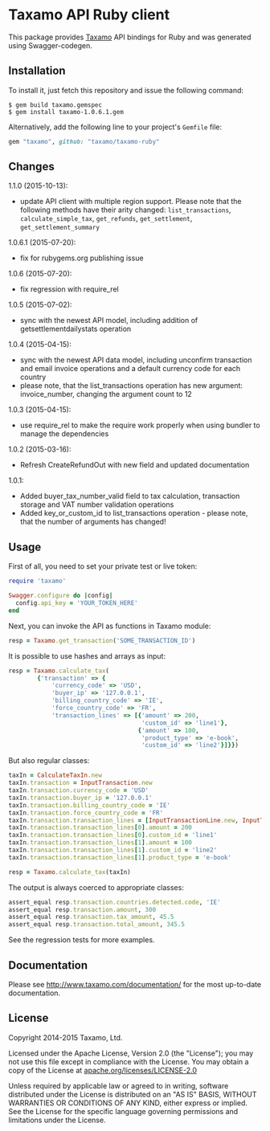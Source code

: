 # Taxamo API Ruby client

This package provides [Taxamo](http://www.taxamo.com) API bindings for Ruby and was generated using Swagger-codegen.

## Installation

To install it, just fetch this repository and issue the following command:

```shell
$ gem build taxamo.gemspec
$ gem install taxamo-1.0.6.1.gem
```

Alternatively, add the following line to your project's `Gemfile` file:

```ruby
gem "taxamo", github: "taxamo/taxamo-ruby"
```

## Changes

1.1.0 (2015-10-13):
 * update API client with multiple region support. Please note that the following methods have their arity changed: 
`list_transactions`, `calculate_simple_tax`, `get_refunds`, `get_settlement`, `get_settlement_summary` 
 
1.0.6.1 (2015-07-20):
 * fix for rubygems.org publishing issue  
 
1.0.6 (2015-07-20):
 * fix regression with require_rel

1.0.5 (2015-07-02):
 * sync with the newest API model, including addition of getsettlementdailystats operation
 
1.0.4 (2015-04-15):
 * sync with the newest API data model, including unconfirm transaction and email invoice operations and a default currency code for each country
 * please note, that the list_transactions operation has new argument: invoice_number, changing the argument count to 12

1.0.3 (2015-04-15):
 * use require_rel to make the require work properly when using bundler to manage the dependencies 
 
1.0.2 (2015-03-16):
 * Refresh CreateRefundOut with new field and updated documentation 
 
1.0.1:
 
 * Added buyer_tax_number_valid field to tax calculation, transaction storage and VAT number validation operations
 * Added key_or_custom_id to list_transactions operation - please note, that the number of arguments has changed!

## Usage

First of all, you need to set your private test or live token:

```ruby
require 'taxamo'

Swagger.configure do |config|
  config.api_key = 'YOUR_TOKEN_HERE'
end
```

Next, you can invoke the API as functions in Taxamo module:

```ruby
resp = Taxamo.get_transaction('SOME_TRANSACTION_ID')
```

It is possible to use hashes and arrays as input:

```ruby
resp = Taxamo.calculate_tax(
        {'transaction' => {
            'currency_code' => 'USD',
            'buyer_ip' => '127.0.0.1',
            'billing_country_code' => 'IE',
            'force_country_code' => 'FR',
            'transaction_lines' => [{'amount' => 200,
                                     'custom_id' => 'line1'},
                                    {'amount' => 100,
                                     'product_type' => 'e-book',
                                     'custom_id' => 'line2'}]}})
```

But also regular classes:

```ruby
taxIn = CalculateTaxIn.new
taxIn.transaction = InputTransaction.new
taxIn.transaction.currency_code = 'USD'
taxIn.transaction.buyer_ip = '127.0.0.1'
taxIn.transaction.billing_country_code = 'IE'
taxIn.transaction.force_country_code = 'FR'
taxIn.transaction.transaction_lines = [InputTransactionLine.new, InputTransactionLine.new]
taxIn.transaction.transaction_lines[0].amount = 200
taxIn.transaction.transaction_lines[0].custom_id = 'line1'
taxIn.transaction.transaction_lines[1].amount = 100
taxIn.transaction.transaction_lines[1].custom_id = 'line2'
taxIn.transaction.transaction_lines[1].product_type = 'e-book'

resp = Taxamo.calculate_tax(taxIn)
```

The output is always coerced to appropriate classes:

```ruby
assert_equal resp.transaction.countries.detected.code, 'IE'
assert_equal resp.transaction.amount, 300
assert_equal resp.transaction.tax_amount, 45.5
assert_equal resp.transaction.total_amount, 345.5
```

See the regression tests for more examples.

## Documentation

Please see http://www.taxamo.com/documentation/ for the most up-to-date documentation.

## License

Copyright 2014-2015 Taxamo, Ltd.

Licensed under the Apache License, Version 2.0 (the "License");
you may not use this file except in compliance with the License.
You may obtain a copy of the License at [apache.org/licenses/LICENSE-2.0](http://www.apache.org/licenses/LICENSE-2.0)

Unless required by applicable law or agreed to in writing, software
distributed under the License is distributed on an "AS IS" BASIS,
WITHOUT WARRANTIES OR CONDITIONS OF ANY KIND, either express or implied.
See the License for the specific language governing permissions and
limitations under the License.
